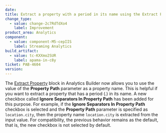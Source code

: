 ```yaml
---
date:
title: Extract a property with a period in its name using the Extract Property block
change_type:
  - value: change-2c7RdTdXo4
    label: Improvement
product_area: Analytics
component:
  - value: component-M5-cepIIS
    label: Streaming Analytics
build_artifact:
  - value: tc-KXXmo2SUR
    label: apama-in-c8y
ticket: PAB-4604
version:
---
```

The [Extract Property](https://cumulocity.com/docs/streaming-analytics/block-reference/#extract-property) block in Analytics Builder now allows you to use the value of the **Property Path** parameter as a property name.
This is helpful if you want to extract a property that has a period (.) in its name. A new checkbox called **Ignore Separators In Property Path** has been added for this purpose.
For example, if the **Ignore Separators In Property Path** checkbox is selected and the **Property Path** parameter is specified as `location.city`, then the property name `location.city` is extracted from the input value.
For compatibility, the previous behavior remains as the default, that is, the new checkbox is not selected by default.
